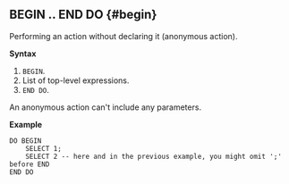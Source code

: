 ## BEGIN .. END DO {#begin}

Performing an action without declaring it (anonymous action).

**Syntax**

1. `BEGIN`.
1. List of top-level expressions.
1. `END DO`.

An anonymous action can't include any parameters.

**Example**

```
DO BEGIN
    SELECT 1;
    SELECT 2 -- here and in the previous example, you might omit ';' before END
END DO
```